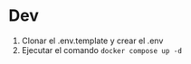 
# Dev

1. Clonar el .env.template y crear el .env
2. Ejecutar el comando ```docker compose up -d```
